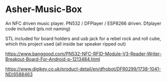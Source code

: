 # Asher-Music-Box
An NFC driven music player. PN532 / DFPlayer / ESP8266 driven. 
Dfplayer code included (pls.not naming)

STL included for board holders and usb jack for a rebel rock and roll cube, which this project used (all inside bar speaker ripped out)

https://www.banggood.com/PN532-NFC-RFID-Module-V3-Reader-Writer-Breakout-Board-For-Android-p-1213484.html

https://www.digikey.co.uk/product-detail/en/dfrobot/DFR0299/1738-1041-ND/6588463
